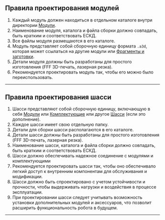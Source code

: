 # 
## Правила проектирования модулей

1. Каждый модуль должен находиться в отдельном каталоге внутри директории [Модули](./Модели/Модули).
2. Наименование модуля, каталога и файла сборки должно совпадать, быть кратким и соответствовать ЕСКД.
3. Все файлы модуля размещаются в его каталоге.
4. Модуль представляет собой сборочную единицу формата `.a3d`, которая может ссылаться на другие модули или [Фрагменты и заготовки](./Модели/Фрагменты%20и%20Заготовки).
5. Детали модуля должны быть разработаны для простого изготовления (FFF 3D-печать, лазерная резка).
6. Рекомендуется проектировать модуль так, чтобы его можно было переиспользовать.

---

## Правила проектирования шасси

1. Шасси представляют собой сборочную единицу, включающую в себя [Модули](./Модели/Модули) или [Комплектующие](./Модели/Комплектующие) или другое [Шасси](./Модели/Шасси) (если это дополнение).
2. Каждое шасси имеет свою отдельную папку.
3. Детали для сборки шасси располагаются в его каталоге.
4. Детали шасси должны быть разработаны для простого изготовления (FFF 3D-печать, лазерная резка).
5. Наименование шасси, каталога и файла сборки должно совпадать, быть кратким и соответствовать ЕСКД.
6. Шасси должно обеспечивать надежное соединение с модулями и комплектующими
7. Рекомендуется проектировать шасси так, чтобы оно обеспечивало легкий доступ к внутренним компонентам для обслуживания и модификации.
8. Шасси должно быть спроектировано с учетом устойчивости и прочности, чтобы выдерживать нагрузки и воздействия в процессе эксплуатации.
9. При проектировании шасси следует учитывать возможность установки дополнительных модулей и аксессуаров, что позволит расширить функциональность робота в будущем.

---